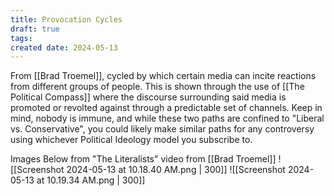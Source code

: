 ```yaml
---
title: Provocation Cycles
draft: true
tags: 
created date: 2024-05-13
---
```

From [[Brad Troemel]], cycled by which certain media can incite reactions from different groups of people. This is shown through the use of [[The Political Compass]] where the discourse surrounding said media is promoted or revolted against through a predictable set of channels. Keep in mind, nobody is immune, and while these two paths are confined to "Liberal vs. Conservative", you could likely make similar paths for any controversy using whichever Political Ideology model you subscribe to.

Images Below from "The Literalists" video from [[Brad Troemel]]
![[Screenshot 2024-05-13 at 10.18.40 AM.png | 300]]  ![[Screenshot 2024-05-13 at 10.19.34 AM.png | 300]] 